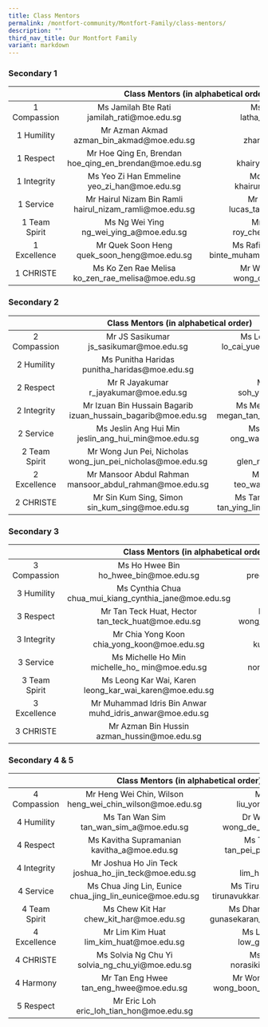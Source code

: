 ```yaml
---
title: Class Mentors
permalink: /montfort-community/Montfort-Family/class-mentors/
description: ""
third_nav_title: Our Montfort Family
variant: markdown
---
```

### Secondary 1

<table style="text-align: center">
<thead>
  <tr>
    <th colspan="3" style="text-align: center">Class Mentors (in alphabetical order)</th>
  </tr>
</thead>
<tbody>
  <tr>
    <td>1 Compassion</td>
    <td>Ms Jamilah Bte Rati<br>jamilah_rati@moe.edu.sg</td>
    <td>Ms Latha D/O Murugiah<br>latha_murugiah@moe.edu.sg</td>
  </tr>
  <tr>
    <td>1 Humility</td>
    <td>Mr Azman Akmad<br>azman_bin_akmad@moe.edu.sg</td>
    <td>Ms Zhang Wenjie<br>zhang_wenjie@moe.edu.sg</td>
  </tr>
  <tr>
    <td>1 Respect<br> </td>
    <td>Mr Hoe Qing En, Brendan<br>hoe_qing_en_brendan@moe.edu.sg</td>
    <td>Mr Khairyl Hassim<br>khairyl_b_hashim@moe.edu.sg</td>
  </tr>
  <tr>
    <td>1 Integrity</td>
    <td>Ms Yeo Zi Han Emmeline<br>yeo_zi_han@moe.edu.sg</td>
    <td>Mdm Khairunnisa Yahya<br>khairunnisa_yahya@moe.edu.sg</td>
  </tr>
  <tr>
    <td>1 Service</td>
    <td>Mr Hairul Nizam Bin Ramli<br>hairul_nizam_ramli@moe.edu.sg</td>
    <td>Mr Lucas Tang An Sheng<br>lucas_tang_an_sheng@moe.edu.sg</td>
  </tr>
  <tr>
    <td>1 Team Spirit</td>
    <td>Ms Ng Wei Ying<br>ng_wei_ying_a@moe.edu.sg</td>
    <td>Mr Roy Chew Hock Wu<br>roy_chew_hock_wu@moe.edu.sg</td>
  </tr>
  <tr>
    <td>1 Excellence</td>
    <td>Mr Quek Soon Heng<br>quek_soon_heng@moe.edu.sg</td>
    <td>Ms Rafidah Bte Muhammad Nasir<br>binte_muhammad_nasir_rafidah@moe.edu.sg</td>
  </tr>
  <tr>
    <td>1 CHRISTE</td>
    <td>Ms Ko Zen Rae Melisa<br>ko_zen_rae_melisa@moe.edu.sg</td>
    <td>Mr Wong Chyng Shiau Kenny <br>wong_chyng_shiau@moe.edu.sg</td>
  </tr>
</tbody>
</table>

    
### Secondary 2

<table style="text-align: center">
<thead>
  <tr>
    <th colspan="3" style="text-align: center">    Class Mentors (in alphabetical order)</th>
  </tr>
</thead>
<tbody>
  <tr>
    <td>2 Compassion</td>
    <td>Mr JS Sasikumar<br>js_sasikumar@moe.edu.sg</td>
    <td>Ms Lo Cai Yue Brenda<br>lo_cai_yue_brenda@moe.edu.sg</td>
  </tr>
  <tr>
    <td>2 Humility</td>
    <td>Ms Punitha Haridas<br>punitha_haridas@moe.edu.sg</td>
    <td>-<br></td>
  </tr>
  <tr>
    <td>2 Respect</td>
    <td>Mr R Jayakumar<br>r_jayakumar@moe.edu.sg</td>
    <td>Mr Soh Yi Jie<br>soh_yi_jie@moe.edu.sg</td>
  </tr>
  <tr>
    <td>2 Integrity</td>
    <td>Mr Izuan Bin Hussain Bagarib<br>izuan_hussain_bagarib@moe.edu.sg</td>
    <td>Ms Megan Tan Shu Ning<br>megan_tan_shu_ning@moe.edu.sg</td>
  </tr>
  <tr>
    <td>2 Service</td>
    <td>Ms Jeslin Ang Hui Min<br>jeslin_ang_hui_min@moe.edu.sg</td>
    <td>Ms Ong Wan Ting<br>ong_wan_ting@moe.edu.sg</td>
  </tr>
  <tr>
    <td>2 Team Spirit</td>
    <td>Mr Wong Jun Pei, Nicholas<br>wong_jun_pei_nicholas@moe.edu.sg</td>
    <td>Mr Glen Ng<br>glen_ng_b@moe.edu.sg</td>
  </tr>
  <tr>
    <td>2 Excellence</td>
    <td>Mr Mansoor Abdul Rahman<br>mansoor_abdul_rahman@moe.edu.sg</td>
    <td>Ms Teo Wan Lin<br>teo_wan_lin@moe.edu.sg</td>
  </tr>
  <tr>
    <td>2 CHRISTE</td>
    <td>Mr Sin Kum Sing, Simon<br>sin_kum_sing@moe.edu.sg</td>
    <td>Ms Tan Ying Lin Johanna<br>tan_ying_lin_johanna@moe.edu.sg</td>
  </tr>
</tbody>
</table>
 
### Secondary 3

<table style="text-align: center">
<thead>
  <tr>
    <th colspan="3" style="text-align: center">Class Mentors (in alphabetical order)</th>
  </tr>
</thead>
<tbody>
  <tr>
    <td>3 Compassion</td>
    <td>Ms Ho Hwee Bin<br>ho_hwee_bin@moe.edu.sg</td>
    <td>Ms Preetha d/o Preklathan<br>preetha_preklathan@moe.edu.sg</td>
  </tr>
  <tr>
    <td>3 Humility</td>
    <td>Ms Cynthia Chua<br>chua_mui_kiang_cynthia_jane@moe.edu.sg</td>
    <td>Ms Ong Qiulin<br>ong_qiulin@moe.edu.sg
</td></tr><tr>
    <td>3 Respect</td>
    <td>Mr Tan Teck Huat, Hector<br>tan_teck_huat@moe.edu.sg</td>
    <td>Mr Wong Yong Zhao Caleb<br>wong_yong_zhao_caleb@moe.edu.sg</td>
  </tr>
  <tr>
    <td>3 Integrity</td>
    <td>Mr Chia Yong Koon<br> 
chia_yong_koon@moe.edu.sg</td>
    <td>Ms Kumari Shanker<br>kumari_shanker@moe.edu.sg</td>
  </tr>
  <tr>
    <td>3 Service</td>
    <td>Ms Michelle Ho Min<br>michelle_ho_ min@moe.edu.sg</td>
    <td>Ms Norshirin Sulaiman<br>norshirin_sulaiman@moe.edu.sg</td>
  </tr>
  <tr>
    <td>3 Team Spirit</td>
    <td>Ms Leong Kar Wai, Karen<br>leong_kar_wai_karen@moe.edu.sg</td>
    <td>Ms Tey Ser Ling<br>tey_ser_ling@moe.edu.sg</td>
  </tr>
  <tr>
    <td>3 Excellence</td>
    <td>Mr Muhammad Idris Bin Anwar<br>muhd_idris_anwar@moe.edu.sg</td>
    <td>Ms Peh Kaijia Celine<br>peh_kaijia@moe.edu.sg</td>
  </tr>
  <tr>
    <td>3 CHRISTE</td>
    <td>Mr Azman Bin Hussin<br>azman_hussin@moe.edu.sg</td>
		<td>-<br></td>
		

</tr></tbody>
</table>
		
### 	Secondary 4 &amp; 5


<table style="text-align: center">
<thead>
  <tr>
    <th colspan="3" style="text-align: center">Class Mentors (in alphabetical order)</th>
  </tr>
</thead>
<tbody>
  <tr>
    <td>4 Compassion</td>
    <td>Mr Heng Wei Chin, Wilson<br>heng_wei_chin_wilson@moe.edu.sg</td>
    <td>Mr Liu Yong Feng<br>liu_yong_feng@moe.edu.sg</td>
  </tr>
  <tr>
    <td>4 Humility</td>
    <td>Ms Tan Wan Sim<br>tan_wan_sim_a@moe.edu.sg</td>
    <td>Dr Wong De Wei, Shawn <br>wong_de_wei_shawn@moe.edu.sg
</td></tr><tr>
    <td>4 Respect</td>
    <td>Ms Kavitha Supramanian<br>kavitha_a@moe.edu.sg</td>
    <td>Ms Tan Pei Pei, Eleanor<br>tan_pei_pei_eleanor@moe.edu.sg</td>
  </tr>
  <tr>
    <td>4 Integrity</td>
    <td>Mr Joshua Ho Jin Teck<br>joshua_ho_jin_teck@moe.edu.sg</td>
    <td>Ms Lim Hui Qi<br>lim_hui_qi_a@moe.edu.sg</td>
  </tr>
  <tr>
    <td>4 Service</td>
    <td>Ms Chua Jing Lin, Eunice<br>chua_jing_lin_eunice@moe.edu.sg</td>
    <td>Ms Tirunavukkarasu Poongodi <br>tirunavukkarasu_poongodi@moe.edu.sg</td>
  </tr>
  <tr>
    <td>4 Team Spirit</td>
    <td>Ms Chew Kit Har<br>chew_kit_har@moe.edu.sg</td>
    <td>Ms Dhanalakshmi Gunasekaran<br>gunasekaran_dhanalakshmi@moe.edu.sg</td>
  </tr>
  <tr>
    <td>4 Excellence</td>
    <td>Mr Lim Kim Huat<br>lim_kim_huat@moe.edu.sg</td>
    <td>Ms Low Guan Lin, Jamie <br>low_guan_lin@moe.edu.sg</td>
  </tr>
  <tr>
    <td>4 CHRISTE</td>
    <td>Ms Solvia Ng Chu Yi <br>solvia_ng_chu_yi@moe.edu.sg</td>
    <td>Ms Norasikin Awang<br>norasikin_awang@moe.edu.sg</td>
  </tr>
  <tr>
    <td>4 Harmony</td>
    <td>Mr Tan Eng Hwee<br>tan_eng_hwee@moe.edu.sg</td>
    <td>Mr Wong Boon Chong, Kenny<br>wong_boon_chong_kenny@moe.edu.sg</td>
  </tr>
	<tr>
<td>5 Respect</td>
	<td>Mr Eric Loh<br>eric_loh_tian_hon@moe.edu.sg</td>
	<td>-<br></td>
  </tr>
</tbody>
</table>